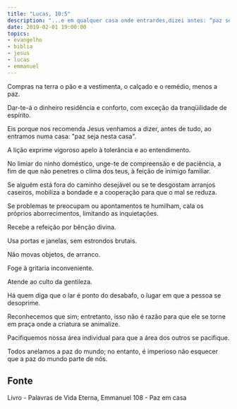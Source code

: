 ```yaml
---
title: "Lucas, 10:5"
description: "...e em qualquer casa onde entrardes,dizei antes: “paz seja nesta casa”"
date: 2019-02-01 19:00:00
topics: 
- evangelho
- biblia
- jesus
- lucas
- emmanuel
---
```


Compras na terra o pão e a vestimenta, o calçado e o remédio, menos a paz.

Dar-te-á o dinheiro residência e conforto, com exceção da tranqüilidade de espírito.

Eis porque nos recomenda Jesus venhamos a dizer, antes de tudo, ao entramos numa
casa: "paz seja nesta casa".

A lição exprime vigoroso apelo à tolerância e ao entendimento.

No limiar do ninho doméstico, unge-te de compreensão e de paciência, a fim de que não
penetres o clima dos teus, à feição de inimigo familiar.

Se alguém está fora do caminho desejável ou se te desgostam arranjos caseiros, mobiliza
a bondade e a cooperação para que o mal se reduza.

Se problemas te preocupam ou apontamentos te humilham, cala os próprios
aborrecimentos, limitando as inquietações.

Recebe a refeição por bênção divina.

Usa portas e janelas, sem estrondos brutais.

Não movas objetos, de arranco.

Foge à gritaria inconveniente.

Atende ao culto da gentileza.

Há quem diga que o lar é ponto do desabafo, o lugar em que a pessoa se desoprime.

Reconhecemos que sim; entretanto, isso não é razão para que ele se torne em praça
onde a criatura se animalize.

Pacifiquemos nossa área individual para que a área dos outros se pacifique.

Todos anelamos a paz do mundo; no entanto, é imperioso não esquecer que a paz do
mundo parte de nós.



## Fonte
Livro - Palavras de Vida Eterna, Emmanuel
108 - Paz em casa
